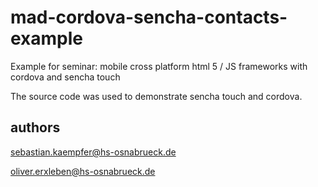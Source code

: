 # mad-cordova-sencha-contacts-example
Example for seminar: mobile cross platform html 5 / JS frameworks with cordova and sencha touch

The source code was used to demonstrate sencha touch and cordova. 

## authors

sebastian.kaempfer@hs-osnabrueck.de

oliver.erxleben@hs-osnabrueck.de
